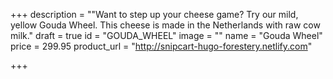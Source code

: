 +++
description = "\"Want to step up your cheese game? Try our mild, yellow Gouda Wheel. This cheese is made in the Netherlands with raw cow milk."
draft = true
id = "GOUDA_WHEEL"
image = ""
name = "Gouda Wheel"
price = 299.95
product_url = "http://snipcart-hugo-forestery.netlify.com"

+++
